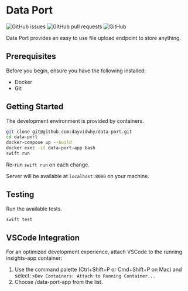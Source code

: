 # Data Port

![GitHub issues](https://img.shields.io/github/issues/dayvidwhy/data-port)
![GitHub pull requests](https://img.shields.io/github/issues-pr/dayvidwhy/data-port)
![GitHub](https://img.shields.io/github/license/dayvidwhy/data-port)

Data Port provides an easy to use file upload endpoint to store anything.

## Prerequisites

Before you begin, ensure you have the following installed:
- Docker
- Git

## Getting Started

The development environment is provided by containers.

```bash
git clone git@github.com:dayvidwhy/data-port.git
cd data-port
docker-compose up --build
docker exec -it data-port-app bash
swift run
```

Re-run `swift run` on each change.

Server will be available at `localhost:8080` on your machine.

## Testing
Run the available tests.

```bash
swift test
```

## VSCode Integration
For an optimized development experience, attach VSCode to the running insights-app container:

1. Use the command palette (Ctrl+Shift+P or Cmd+Shift+P on Mac) and select: `>Dev Containers: Attach to Running Container...`
2. Choose /data-port-app from the list.
